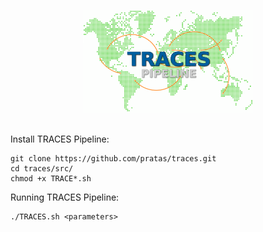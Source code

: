 <p align="center"><img src="imgs/logo.png"
alt="MAPLE" height="164" border="0" /><br><br>

Install TRACES Pipeline:
```
git clone https://github.com/pratas/traces.git
cd traces/src/
chmod +x TRACE*.sh
```

Running TRACES Pipeline:
```
./TRACES.sh <parameters>
```


